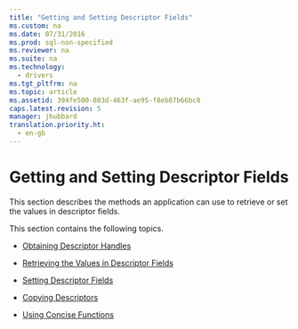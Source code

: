 ```yaml
---
title: "Getting and Setting Descriptor Fields"
ms.custom: na
ms.date: 07/31/2016
ms.prod: sql-non-specified
ms.reviewer: na
ms.suite: na
ms.technology: 
  - drivers
ms.tgt_pltfrm: na
ms.topic: article
ms.assetid: 394fe500-803d-463f-ae95-f8eb87b66bc8
caps.latest.revision: 5
manager: jhubbard
translation.priority.ht: 
  - en-gb
---
```

# Getting and Setting Descriptor Fields
This section describes the methods an application can use to retrieve or set the values in descriptor fields.  
  
 This section contains the following topics.  
  
-   [Obtaining Descriptor Handles](../content/Obtaining-Descriptor-Handles.md)  
  
-   [Retrieving the Values in Descriptor Fields](../content/Retrieving-the-Values-in-Descriptor-Fields.md)  
  
-   [Setting Descriptor Fields](../content/Setting-Descriptor-Fields.md)  
  
-   [Copying Descriptors](../content/Copying-Descriptors.md)  
  
-   [Using Concise Functions](../content/Using-Concise-Functions.md)